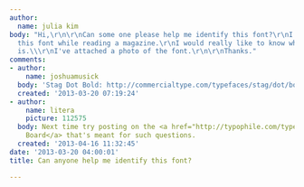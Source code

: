 ```yaml
---
author:
  name: julia kim
body: "Hi,\r\n\r\nCan some one please help me identify this font?\r\nI came across
  this font while reading a magazine.\r\nI would really like to know what font it
  is.\\\r\nI've attached a photo of the font.\r\n\r\nThanks."
comments:
- author:
    name: joshuamusick
  body: 'Stag Dot Bold: http://commercialtype.com/typefaces/stag/dot/bold'
  created: '2013-03-20 07:19:24'
- author:
    name: litera
    picture: 112575
  body: Next time try posting on the <a href="http://typophile.com/typeid">Type ID
    Board</a> that's meant for such questions.
  created: '2013-04-16 11:32:45'
date: '2013-03-20 04:00:01'
title: Can anyone help me identify this font?

---
```


